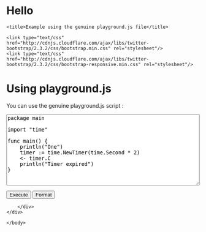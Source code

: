 # Hello


<html lang="en">
<head>
	<meta charset="utf-8" />
	<meta http-equiv="content-type" content="text/html; charset=utf-8" />

	<title>Example using the genuine playground.js file</title>

	<link type="text/css" href="http://cdnjs.cloudflare.com/ajax/libs/twitter-bootstrap/2.3.2/css/bootstrap.min.css" rel="stylesheet"/>
	<link type="text/css" href="http://cdnjs.cloudflare.com/ajax/libs/twitter-bootstrap/2.3.2/css/bootstrap-responsive.min.css" rel="stylesheet"/>
</head>
<body>

<div class="container-fluid">
	<div class="row-fluid">
		<div class="span12">			

<h1>Using playground.js</h1>

<p>You can use the genuine playground.js script :</p>

<textarea id="code" name="code" style="width: 100%; font-family: monospace;" rows="12">
package main

import "time"

func main() {
    println("One")
    timer := time.NewTimer(time.Second * 2)
    <- timer.C
    println("Timer expired")
}
</textarea>

<p>
<input type="button" id="run" class="btn btn-primary" value="Execute" />
<input type="button" id="fmt" class="btn btn-info" value="Format" />
</p>

<div id="output"></div>

<script type="text/javascript" src="http://cdnjs.cloudflare.com/ajax/libs/jquery/1.10.2/jquery.min.js"></script>
<script type="text/javascript" src="http://cdnjs.cloudflare.com/ajax/libs/twitter-bootstrap/2.3.2/js/bootstrap.min.js"></script>
<script type="text/javascript" src="/js/playground.js"></script>
	
<script type="text/javascript">
	$(function() {
		//Initialize Go playground
		playground({
				'codeEl':       '#code',
				'outputEl':     '#output',
				'runEl':        '#run',
				'fmtEl':        '#fmt'
			});
	});
</script>
		</div>
	</div>
</div>

	</body>
</html>